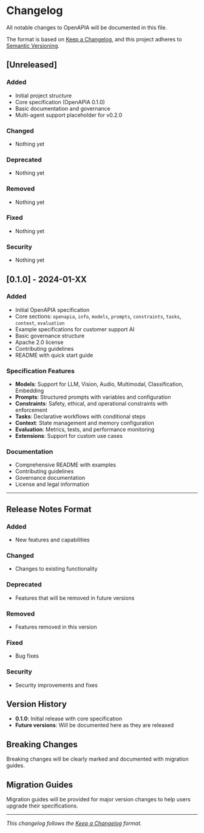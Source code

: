 # Changelog

All notable changes to OpenAPIA will be documented in this file.

The format is based on [Keep a Changelog](https://keepachangelog.com/en/1.0.0/),
and this project adheres to [Semantic Versioning](https://semver.org/spec/v2.0.0.html).

## [Unreleased]

### Added
- Initial project structure
- Core specification (OpenAPIA 0.1.0)
- Basic documentation and governance
- Multi-agent support placeholder for v0.2.0

### Changed
- Nothing yet

### Deprecated
- Nothing yet

### Removed
- Nothing yet

### Fixed
- Nothing yet

### Security
- Nothing yet

## [0.1.0] - 2024-01-XX

### Added
- Initial OpenAPIA specification
- Core sections: `openapia`, `info`, `models`, `prompts`, `constraints`, `tasks`, `context`, `evaluation`
- Example specifications for customer support AI
- Basic governance structure
- Apache 2.0 license
- Contributing guidelines
- README with quick start guide

### Specification Features
- **Models**: Support for LLM, Vision, Audio, Multimodal, Classification, Embedding
- **Prompts**: Structured prompts with variables and configuration
- **Constraints**: Safety, ethical, and operational constraints with enforcement
- **Tasks**: Declarative workflows with conditional steps
- **Context**: State management and memory configuration
- **Evaluation**: Metrics, tests, and performance monitoring
- **Extensions**: Support for custom use cases

### Documentation
- Comprehensive README with examples
- Contributing guidelines
- Governance documentation
- License and legal information

---

## Release Notes Format

### Added
- New features and capabilities

### Changed
- Changes to existing functionality

### Deprecated
- Features that will be removed in future versions

### Removed
- Features removed in this version

### Fixed
- Bug fixes

### Security
- Security improvements and fixes

## Version History

- **0.1.0**: Initial release with core specification
- **Future versions**: Will be documented here as they are released

## Breaking Changes

Breaking changes will be clearly marked and documented with migration guides.

## Migration Guides

Migration guides will be provided for major version changes to help users upgrade their specifications.

---

*This changelog follows the [Keep a Changelog](https://keepachangelog.com/en/1.0.0/) format.*
